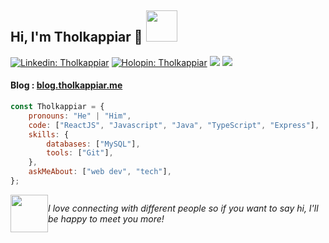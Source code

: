 <!-- [![@thokappiar's holopin board ](https://holopin.me/tholkappiar)](https://holopin.io/@tholkappiar) -->
<!-- ### Tholkappiar here 👋 -->
<!-- ### [Connect with me 💬](https://tholkappiar.bio.link/) -->
<!-- **Tholkappiar/Tholkappiar** is a ✨ _special_ ✨ repository because its `README.md` (this file) appears on your GitHub profile. -->
<!-- framework: "SpringBoot", -->

<h2> Hi, I'm Tholkappiar 👋  <img src="https://media.giphy.com/media/mGcNjsfWAjY5AEZNw6/giphy.gif" width="50"></h2>

[![Linkedin: Tholkappiar](https://img.shields.io/badge/-Tholkappiar-blue?style=flat-square&logo=Linkedin&logoColor=white&link=https://www.linkedin.com/in/tholkappiar/)](https://www.linkedin.com/in/tholkappiar/)
[![Holopin: Tholkappiar](https://img.shields.io/badge/-Holopin-green?style=flat-square&link=https://holopin.me/tholkappiar/)](https://holopin.io/@tholkappiar)
![](https://komarev.com/ghpvc/?username=tholkappiar&label=PROFILE+VIEWS)
![](https://hit.yhype.me/github/profile?user_id=114584730)

<!-- Blog -->

#### Blog : [blog.tholkappiar.me](https://blog.tholkappiar.me)

<!-- Badges -->
<!-- [![GitHub Tholkappiar](https://img.shields.io/github/followers/tholkappiar?label=follow&style=social)](https://github.com/tholkappiar) -->

```javascript
const Tholkappiar = {
    pronouns: "He" | "Him",
    code: ["ReactJS", "Javascript", "Java", "TypeScript", "Express"],
    skills: {
        databases: ["MySQL"],
        tools: ["Git"],
    },
    askMeAbout: ["web dev", "tech"],
};
```

<div >
    <em>
        <p style="display: flex; align-items: center;">
              <img src="https://github.com/Anmol-Baranwal/Cool-GIFs-For-GitHub/assets/74038190/406eb3e6-caba-401d-93c8-e0a7941c84b9" width="60">
            I love connecting with different people so if you want to say hi, I'll be happy to meet you more!
        </p>
    </em>
</div>
